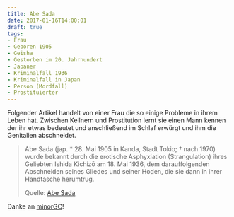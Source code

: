 ```yaml
---
title: Abe Sada
date: 2017-01-16T14:00:01
draft: true
tags:
- Frau
- Geboren 1905
- Geisha
- Gestorben im 20. Jahrhundert
- Japaner
- Kriminalfall 1936
- Kriminalfall in Japan
- Person (Mordfall)
- Prostituierter
---
```


Folgender Artikel handelt von einer Frau die so einige Probleme in ihrem
Leben hat. Zwischen Kellnern und Prostitution lernt sie einen Mann kennen
der ihr etwas bedeutet und anschließend im Schlaf erwürgt und ihm die
Genitalien abschneidet.

> Abe Sada (jap. * 28. Mai 1905 in Kanda, Stadt
> Tokio; † nach 1970) wurde bekannt durch die erotische Asphyxiation
> (Strangulation) ihres Geliebten Ishida Kichizō am 18. Mai
> 1936, dem darauffolgenden Abschneiden seines Gliedes und seiner Hoden,
> die sie dann in ihrer Handtasche herumtrug.
>
> Quelle: [Abe Sada](https://de.wikipedia.org/wiki/Abe_Sada)

Danke an [minorGC](https://twitter.com/minorGC)!
